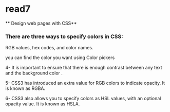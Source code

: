 # read7
** Design web pages with CSS**

### There are three ways to specify colors in CSS:
RGB values, hex codes, and color names.

 you can find the color you want using Color pickers 

4- It is important to ensure that there is enough contrast
between any text and the background color .

5- CSS3 has introduced an extra value for RGB colors to
indicate opacity. It is known as RGBA.

6- CSS3 also allows you to specify colors as HSL values,
with an optional opacity value. It is known as HSLA.